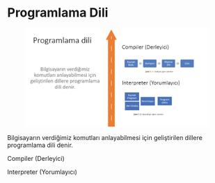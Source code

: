 # Programlama Dili

<figure><img src="../../.gitbook/assets/image (3).png" alt=""><figcaption></figcaption></figure>

Bilgisayarın verdiğimiz komutları anlayabilmesi için geliştirilen dillere programlama dili denir.

Compiler (Derleyici)

Interpreter (Yorumlayıcı)

